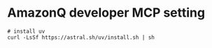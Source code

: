 # AmazonQ developer MCP setting
```
# install uv
curl -LsSf https://astral.sh/uv/install.sh | sh
```
